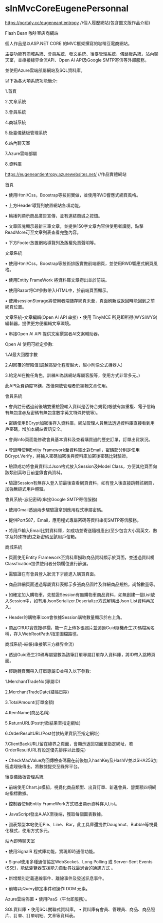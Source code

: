 # slnMvcCoreEugenePersonnal

https://portaly.cc/eugeneantientropy  //個人履歷網站(包含圖文版作品介紹)

Flash Bean 咖啡豆店商網站

個人作品是以ASP.NET CORE 的MVC框架撰寫的咖啡豆電商網站。

主要功能有商城系統、會員系統、發文系統、後臺管理系統，儀錶板系統，站內聊天室，並串接綠界金流API、Open AI API及Google SMTP寄信等外部服務。

並使用Azure雲端部屬網站及SQL資料庫。

以下為各大項系統功能簡介:

1.首頁

2.文章系統

3.會員系統

4.商城系統

5.後臺儀錶板管理系統

6.站內聊天室

7.Azure雲端部屬

8.資料庫

https://eugeneantientropy.azurewebsites.net/ //作品實體網站



首頁

• 使用Html/Css，Boostrap等技術實做，並使用RWD響應式網頁風格。

• 上方Header導覽列放置網站各項功能。

• 輪播列顯示商品廣告宣傳，並有連結商城之按鈕。

• 文章區塊顯示最新三筆文章，並提供150字文章內容供使用者讀閱，點擊ReadMore可至文章列表查看完整內容。

• 下方Footer放置網站導覽列及版權免責聲明等。

文章系統

• 使用Html/Css，Boostrap等技術排版實做前端網頁，並使用RWD響應式網頁風格。

• 使用Entity FrameWork 將資料庫文章撈出並於前端。

• 使用Razor将C#參數帶入HTML中，於前端頁面顯示。

• 使用sessionStorage將使用者端儲存網頁未至，頁面刷新或返回時能回到之前網頁位置。

文章系統-文章編輯(Open AI API 串接)
• 使用 TinyMCE 所見即所得(WYSIWYG)編輯器，提供更方便編輯文章環境。

• 串接Open AI API 提供文案撰寫者AI文案輔助器。

Open AI 使用可給定參數:

1.AI最大回覆字數

2.AI回覆的冒險值(調越高變化程度越大，越小則像公式機器人)

3.給定AI在擔任角色，訓練AI為該網站專屬客服等，使用方式非常多元。)

此API免費額度18鎂，故僅開放管理者於編輯文章使用。

會員系統

• 會員註冊透過前後端雙重驗證輸入資料是否符合規範(帳號有無重複、電子信箱有無包含@及密碼有無包含數字英文特殊符號等)。

• 密碼使用BCrypt加密後存入資料庫，網站管理人員無法透過資料庫直接看到用戶密碼，增加本網站資訊安全。

• 會員Info頁面能修改會員基本資料及查看購買過的歷史訂單，訂單出貨狀況。

• 登錄時使用Entity Framework至資料庫比對Email，密碼部分則是使用BCrypt.Verify，將輸入密碼加密後與資料庫加密後密碼比對驗證。

• 驗證成功將會員資料以Json格式放入Session及Model Class，方便其他頁面向該類別索取目前登錄會員資料。

• 驗證Session有無存入登入前最後查看網頁資料，如有登入後直接跳轉該網頁，加強無縫式用戶體驗。

會員系統-忘記密碼(串接Google SMTP寄信服務)

• 使用Gmail透過兩步驟驗證拿到應用程式專屬密碼。

• 提供Port587，Email，應用程式專屬密碼等資料串街SMTP寄信服務。

• 將用戶輸入Email比對資料庫，如成功並寄送隨機產出(至少包含大小寫英文、數字及特殊符號)之新密碼至該用戶信箱。

商城系統

• 頁面使用Entity Framework至資料庫撈取商品資料顯示於頁面，並透過資料欄Classfication提供使用者分類欄位進行篩選。

• 需驗證在有會員登入狀況下才能進入購買頁面。

• 商品詳細頁面透過專屬資料表顯示多張商品圖片及詳細商品規格，尚餘數量等。

• 如確定加入購物車，先驗證Session有無購物車商品資料，如無創建一個List放入Session中，如有用JsonSerializer.Deserialize方式解構出Json List資料再加入。

• Header的購物車Icon會依據Session購物數量顯示於右上角。

• 商品CRUD實做搜尋欄，能一次上傳多張照片並透過Guid隨機產生20碼檔案名稱，存入WebRootPath/指定圖檔路徑。


商城系統-結帳(串接第三方綠界金流)

• 透過Guid產生20碼專屬變數為該筆訂單專屬訂單存入資料庫，將ID帶入跳轉頁面。

• 經跳轉頁面帶入訂單專屬ID並帶入以下參數:

1.MerchantTradeNo(專屬ID)

2.MerchantTradeDate(結帳日期)

3.TotalAmount(訂單金額)

4.ItemName(商品名稱)

5.ReturnURL(Post付款結果至指定網址)

6.OrderResultURL(Post付款結果資訊至指定網址)

7.ClientBackURL(留在綠界之頁面，會顯示返回店面至指定網址，若OrderResultURL有設定優先排序以此優先)

• CheckMacValue為回傳檢查碼需在前後加入hashKey及HashIV並以SHA256加密處理後傳出，將數據提交至綠界平台。


後臺儀錶板管理系統

• 前端使用Chart.js模組，視覺化商品類型、出貨訂單、新進會員、營業額四項網站指標數據。

• 控制器使用Entity FrameWork方式取出顯示資料存入List。

• JavaScript發出AJAX至後端，獲取每個圖表數據。

• 圖表類型本站使用Pie、Line、Bar，此工具庫還提供Doughnut、Bubble等視覺化樣式，使用方式多元。

站內即時聊天室

• 使用SignalR 程式庫功能，實現即時通信功能。

• Signal使用多種通信協定WebSocket、Long Polling 或 Server-Sent Events (SSE)，能依瀏覽器支援能力自動尋找最適合的通訊方式 。

• 新增類別定義連線事件、離線事件及發送訊息事件。

• 前端以jQuery綁定事件和操作 DOM 元素。

Azure雲端佈置
• 使用PaaS（平台即服務）。

SQL資料庫
• 使用SQL關聯式資料庫。
• 資料庫有會員、管理員、商品、商品照片、訂單、訂單明細、文章等資料表。
